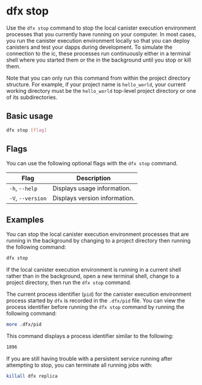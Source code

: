 # dfx stop

Use the `dfx stop` command to stop the local canister execution environment processes that you currently have running on your computer. In most cases, you run the canister execution environment locally so that you can deploy canisters and test your dapps during development. To simulate the connection to the ic, these processes run continuously either in a terminal shell where you started them or the in the background until you stop or kill them.

Note that you can only run this command from within the project directory structure. For example, if your project name is `hello_world`, your current working directory must be the `hello_world` top-level project directory or one of its subdirectories.

## Basic usage

``` bash
dfx stop [flag]
```

## Flags

You can use the following optional flags with the `dfx stop` command.

| Flag              | Description                   |
|-------------------|-------------------------------|
| `-h`, `--help`    | Displays usage information.   |
| `-V`, `--version` | Displays version information. |

## Examples

You can stop the local canister execution environment processes that are running in the background by changing to a project directory then running the following command:

``` bash
dfx stop
```

If the local canister execution environment is running in a current shell rather than in the background, open a new terminal shell, change to a project directory, then run the `dfx stop` command.

The current process identifier (`pid`) for the canister execution environment process started by `dfx` is recorded in the `.dfx/pid` file. You can view the process identifier before running the `dfx stop` command by running the following command:

``` bash
more .dfx/pid
```

This command displays a process identifier similar to the following:

``` bash
1896
```

If you are still having trouble with a persistent service running after attempting to stop, you can terminate all running jobs with:

``` bash
killall dfx replica
```
